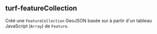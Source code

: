 ## turf-featureCollection

Créé une `FeatureCollection` GeoJSON basée sur à partir d'un tableau JavaScript (`Array`) de `Feature`.